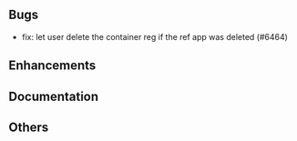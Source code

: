 ## Bugs
- fix: let user delete the container reg if the ref app was deleted (#6464)
## Enhancements
## Documentation
## Others
